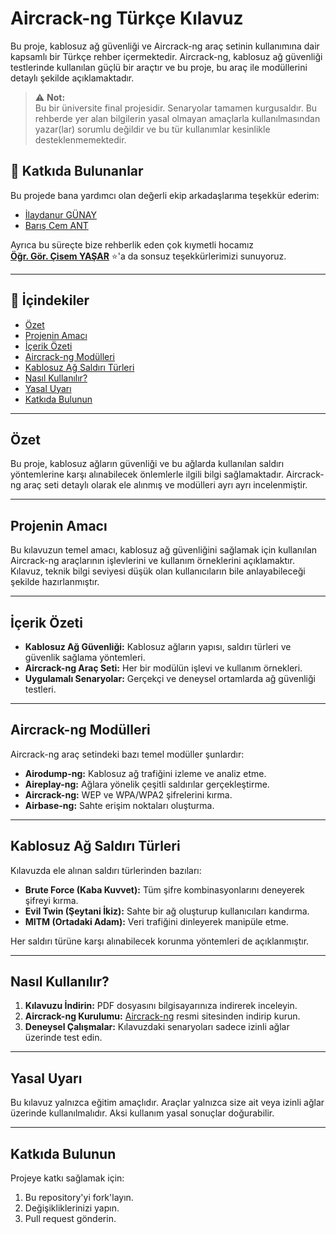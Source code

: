 # Aircrack-ng Türkçe Kılavuz

Bu proje, kablosuz ağ güvenliği ve Aircrack-ng araç setinin kullanımına dair kapsamlı bir Türkçe rehber içermektedir. Aircrack-ng, kablosuz ağ güvenliği testlerinde kullanılan güçlü bir araçtır ve bu proje, bu araç ile modüllerini detaylı şekilde açıklamaktadır.

> ⚠️ **Not:**  
> Bu bir üniversite final projesidir. Senaryolar tamamen kurgusaldır. Bu rehberde yer alan bilgilerin yasal olmayan amaçlarla kullanılmasından yazar(lar) sorumlu değildir ve bu tür kullanımlar kesinlikle desteklenmemektedir.

## 🙌 Katkıda Bulunanlar

Bu projede bana yardımcı olan değerli ekip arkadaşlarıma teşekkür ederim:

- [İlaydanur GÜNAY](https://github.com/Kizanim0)  
- [Barış Cem ANT](https://github.com/0Baris)

Ayrıca bu süreçte bize rehberlik eden çok kıymetli hocamız  
[**Öğr. Gör. Çisem YAŞAR**](https://github.com/cyasar34) ⭐'a da sonsuz teşekkürlerimizi sunuyoruz.

---

## 📘 İçindekiler

- [Özet](#özet)
- [Projenin Amacı](#projenin-amacı)
- [İçerik Özeti](#içerik-özeti)
- [Aircrack-ng Modülleri](#aircrack-ng-modülleri)
- [Kablosuz Ağ Saldırı Türleri](#kablosuz-ağ-saldırı-türleri)
- [Nasıl Kullanılır?](#nasıl-kullanılır)
- [Yasal Uyarı](#yasal-uyarı)
- [Katkıda Bulunun](#katkıda-bulunun)

---

## Özet

Bu proje, kablosuz ağların güvenliği ve bu ağlarda kullanılan saldırı yöntemlerine karşı alınabilecek önlemlerle ilgili bilgi sağlamaktadır. Aircrack-ng araç seti detaylı olarak ele alınmış ve modülleri ayrı ayrı incelenmiştir.

---

## Projenin Amacı

Bu kılavuzun temel amacı, kablosuz ağ güvenliğini sağlamak için kullanılan Aircrack-ng araçlarının işlevlerini ve kullanım örneklerini açıklamaktır. Kılavuz, teknik bilgi seviyesi düşük olan kullanıcıların bile anlayabileceği şekilde hazırlanmıştır.

---

## İçerik Özeti

- **Kablosuz Ağ Güvenliği:** Kablosuz ağların yapısı, saldırı türleri ve güvenlik sağlama yöntemleri.  
- **Aircrack-ng Araç Seti:** Her bir modülün işlevi ve kullanım örnekleri.  
- **Uygulamalı Senaryolar:** Gerçekçi ve deneysel ortamlarda ağ güvenliği testleri.

---

## Aircrack-ng Modülleri

Aircrack-ng araç setindeki bazı temel modüller şunlardır:

- **Airodump-ng:** Kablosuz ağ trafiğini izleme ve analiz etme.  
- **Aireplay-ng:** Ağlara yönelik çeşitli saldırılar gerçekleştirme.  
- **Aircrack-ng:** WEP ve WPA/WPA2 şifrelerini kırma.  
- **Airbase-ng:** Sahte erişim noktaları oluşturma.

---

## Kablosuz Ağ Saldırı Türleri

Kılavuzda ele alınan saldırı türlerinden bazıları:

- **Brute Force (Kaba Kuvvet):** Tüm şifre kombinasyonlarını deneyerek şifreyi kırma.  
- **Evil Twin (Şeytani İkiz):** Sahte bir ağ oluşturup kullanıcıları kandırma.  
- **MITM (Ortadaki Adam):** Veri trafiğini dinleyerek manipüle etme.

Her saldırı türüne karşı alınabilecek korunma yöntemleri de açıklanmıştır.

---

## Nasıl Kullanılır?

1. **Kılavuzu İndirin:** PDF dosyasını bilgisayarınıza indirerek inceleyin.  
2. **Aircrack-ng Kurulumu:** [Aircrack-ng](https://www.aircrack-ng.org/) resmi sitesinden indirip kurun.  
3. **Deneysel Çalışmalar:** Kılavuzdaki senaryoları sadece izinli ağlar üzerinde test edin.

---

## Yasal Uyarı

Bu kılavuz yalnızca eğitim amaçlıdır. Araçlar yalnızca size ait veya izinli ağlar üzerinde kullanılmalıdır. Aksi kullanım yasal sonuçlar doğurabilir.

---

## Katkıda Bulunun

Projeye katkı sağlamak için:

1. Bu repository'yi fork'layın.  
2. Değişikliklerinizi yapın.  
3. Pull request gönderin.
